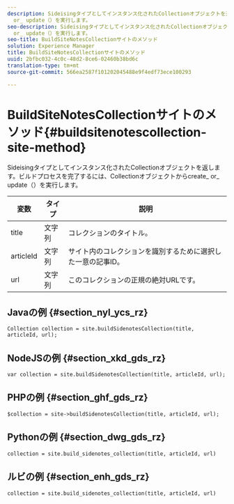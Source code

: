 ```yaml
---
description: Sideisingタイプとしてインスタンス化されたCollectionオブジェクトを返します。ビルドプロセスを完了するには、Collectionオブジェクトからcreate_
  or_ update（）を実行します。
seo-description: Sideisingタイプとしてインスタンス化されたCollectionオブジェクトを返します。ビルドプロセスを完了するには、Collectionオブジェクトからcreate_
  or_ update（）を実行します。
seo-title: BuildSiteNotesCollectionサイトのメソッド
solution: Experience Manager
title: BuildSiteNotesCollectionサイトのメソッド
uuid: 2bfbc032-4c0c-48d2-8ce6-02460b38bd6c
translation-type: tm+mt
source-git-commit: 566ea2587f101202045488e9f4edf73ece100293

---
```



# BuildSiteNotesCollectionサイトのメソッド{#buildsitenotescollection-site-method}

Sideisingタイプとしてインスタンス化されたCollectionオブジェクトを返します。ビルドプロセスを完了するには、Collectionオブジェクトからcreate_ or_ update（）を実行します。

| 変数 | タイプ | 説明 |
|--- |--- |--- |
| title | 文字列 | コレクションのタイトル。 |
| articleId | 文字列 | サイト内のコレクションを識別するために選択した一意の記事ID。 |
| url | 文字列 | このコレクションの正規の絶対URLです。 |

## Javaの例 {#section_nyl_ycs_rz}

```
Collection collection = site.buildSidenotesCollection(title, articleId, url); 
```

## NodeJSの例 {#section_xkd_gds_rz}

```
var collection = site.buildSidenotesCollection(title, articleId, url); 
```

## PHPの例 {#section_ghf_gds_rz}

```
$collection = site->buildSidenotesCollection(title, articleId, url); 
```

## Pythonの例 {#section_dwg_gds_rz}

```
collection = site.build_sidenotes_collection(title, articleId, url) 
```

## ルビの例 {#section_enh_gds_rz}

```
collection = site.build_sidenotes_collection(title, articleId, url) 
```
